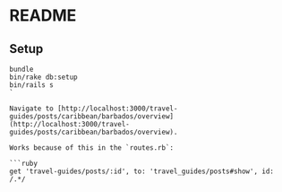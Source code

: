 # README

## Setup

```
bundle
bin/rake db:setup
bin/rails s
`

Navigate to [http://localhost:3000/travel-guides/posts/caribbean/barbados/overview](http://localhost:3000/travel-guides/posts/caribbean/barbados/overview).

Works because of this in the `routes.rb`:

```ruby
get 'travel-guides/posts/:id', to: 'travel_guides/posts#show', id: /.*/
```
